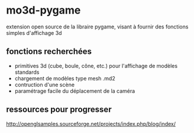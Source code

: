 # mo3d-pygame
extension open source de la libraire pygame, visant à fournir des fonctions simples d'affichage 3d

## fonctions recherchées
- primitives 3d (cube, boule, cône, etc.) pour l'affichage de modèles standards
- chargement de modèles type mesh .md2
- contruction d'une scène
- paramétrage facile du déplacement de la caméra

## ressources pour progresser
http://openglsamples.sourceforge.net/projects/index.php/blog/index/
